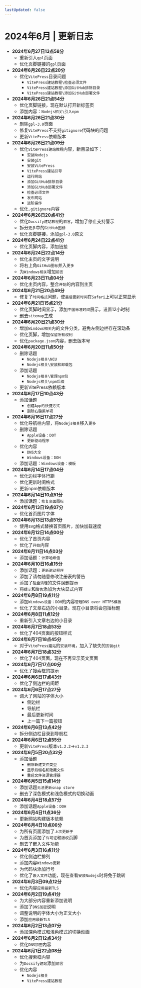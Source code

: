 ```yaml
---
lastUpdated: false
---
```


# 2024年6月 | 更新日志

- **2024年6月27日13点58分**
    - 重新引入```gpl```页面
    - 优化页脚链接的```gpl```页面
- **2024年6月26日22点20分**
    - 优化```VitePress```目录问题
        - ```VitePress建站教程\检查必须文件```
        - ```VitePress建站教程\添加GitHub排除目录```
        - ```VitePress建站教程\添加GitHub部署文件```
- **2024年6月26日21点54分**
    - 优化页脚链接，现在默认打开新标签页
    - 添加内容：```Nodejs相关\引入npm```
- **2024年6月26日21点30分**
    - 删除```gpl-3.0```页面
    - 修复```VitePress```不支持```gitignore```代码块的问题
    - 更新```VitePress```依赖版本
- **2024年6月26日21点09分**
    - 优化```VitePress建站教程```内容，新目录如下：
        - ```安装Nodejs```
        - ```安装git```
        - ```安装VitePress```
        - ```VitePress建站引导```
        - ```运行网站```
        - ```添加GitHub排除目录```
        - ```添加GitHub部署文件```
        - ```检查必须文件```
        - ```发布网站```
        - ```进阶操作```
    - 优化```.gitignore```内容
- **2024年6月26日20点41分**
    - 优化```Docsify建站教程```的```前言```，增加了停止支持警示
    - 拆分```更多```中的```GitHub图标```
    - 优化页脚链接，添加```gpl-3.0```原文
- **2024年6月24日22点41分**
    - 优化页脚内容，添加链接
- **2024年6月24日22点14分**
    - 优化主页的文字说明
    - 将右上角```GitHub图标```并入```更多```
    - 为```Windows相关```增加```前言```
- **2024年6月23日11点04分**
    - 优化主页内容，整合```开始```的内容到主页
- **2024年6月21日20点49分**
    - 修复了```时间格式```问题，使```最后更新时间```在```Safari```上可以正常显示
- **2024年6月21日15点21分**
    - 优化页脚时间显示，添加```中国标准时间```展示，设置12小时制
    - 删去```sitemap```生成
- **2024年6月20日21点30分**
    - 增加```Windows相关```内的文件分类，避免左侧边栏存在滚动条
    - 优化页脚，增加```保留所有权利```
    - 优化```package.json```内容，删去版本号
- **2024年6月20日11点50分**
    - 删除话题
        - ```Nodejs相关\NCU```
        - ```Nodejs相关\安装和卸载包```
    - 添加话题
        - ```Nodejs相关\管理npm包```
        - ```Nodejs相关\npm后缀```
    - 更新VitePress依赖版本
- **2024年6月17日10点43分**
    - 添加话题
        - ```创建App的快捷方式```
        - ```删除右键菜单项```
- **2024年6月16日17点27分**
    - 优化导航栏内容，将```Nodejs相关```移入```更多```
    - 删除话题
        - ```Apple设备：DOT```
        - ```更新驱动程序```
    - 优化内容
        - ```DNS大全```
        - ```Windows设备：DOH```
    - 添加话题：```Windows设备：模板```
- **2024年6月14日17点04分**
    - 优化边栏字体行距
    - 优化更新时间格式
    - 更新npm依赖版本
- **2024年6月14日10点51分**
    - 添加话题：```修复桌面图标```
- **2024年6月13日19点07分**
    - 优化首页图片字体
- **2024年6月13日13点51分**
    - 使用svg格式替换首页图片，加快加载速度
- **2024年6月12日14点00分**
    - 优化了首页内容
    - 优化了```开始```内容
- **2024年6月11日14点03分**
    - 添加话题：```计算哈希值```
- **2024年6月10日16点15分**
    - 添加话题：```更新驱动程序```
    - 添加了请勿随意修改注册表的警告
    - 添加了```磁盘清理```的文件误删提示
    - 将```提示```和```警告```添加为大块显式内容
- **2024年6月8日19点11分**
    - 添加```Windows设备：DOH```的内容```管理DNS over HTTPS模板```
    - 优化了文章右边的小目录，现在小目录将会包括标题
- **2024年6月8日11点12分**
    - 重新引入文章右边的小目录
- **2024年6月7日18点53分**
    - 优化了404页面的按钮样式
- **2024年6月7日18点45分**
    - 对于```VitePress建站```的```安装环境```，加入了缺失的```安装git```
- **2024年6月7日18点32分**
    - 优化了404页面，现在不再显示英文页面
- **2024年6月7日17点00分**
    - 优化了搜索框的提示
- **2024年6月6日17点43分**
    - 优化了侧边栏的间距
- **2024年6月6日17点27分**
    - 调大了网站的字体大小
        - 侧边栏
        - 导航栏
        - 最后更新时间
        - 上一篇下一篇按钮
- **2024年6月6日13点42分**
    - 拆分侧边栏目录到导航栏
- **2024年6月6日12点55分**
    - 更新```VitePress```版本```v1.2.2```->```v1.2.3```
- **2024年6月5日20点32分**
    - 添加话题
        - ```删除新建文件类型```
        - ```显示后缀名和隐藏文件```
        - ```重启文件资源管理器```
- **2024年6月5日15点14分**
    - 添加话题```无法更新snap store```
    - 删去了深色模式和浅色模式的切换动画
- **2024年6月4日18点57分**
    - 添加话题```Apple设备：DOH```
- **2024年6月4日11点36分**
    - 更新网站构建版本依赖
- **2024年6月4日10点06分**
    - 为所有页面添加了```上次更新于```
    - 为首页添加了```许可证```和```版权```页脚
    - 删去了嵌入文件功能
- **2024年6月3日16点11分**
    - 优化侧边栏排列
    - 添加内容```Windows更新```
    - 为代码块添加行号
    - 优化了```嵌入文件```功能，现在查看```安装Nodejs```时将免于跳转
- **2024年6月3日09点12分**
    - 优化内容```应用最新TLS```
- **2024年6月2日19点41分**
    - 为大部分内容重新添加说明
    - 添加了```DNS加密```说明
    - 调整说明的字体大小为正文大小
    - 添加```应用最新TLS```
- **2024年6月2日13点07分**
    - 添加深色模式和浅色模式的切换动画
- **2024年6月2日12点34分**
    - 优化```DNS加密```内容
- **2024年6月1日22点08分**
    - 优化搜索框内容
    - 为```Docsify建站```添加```前言```
    - 优化内容
        - ```Nodejs相关```
        - ```VitePress建站教程```
